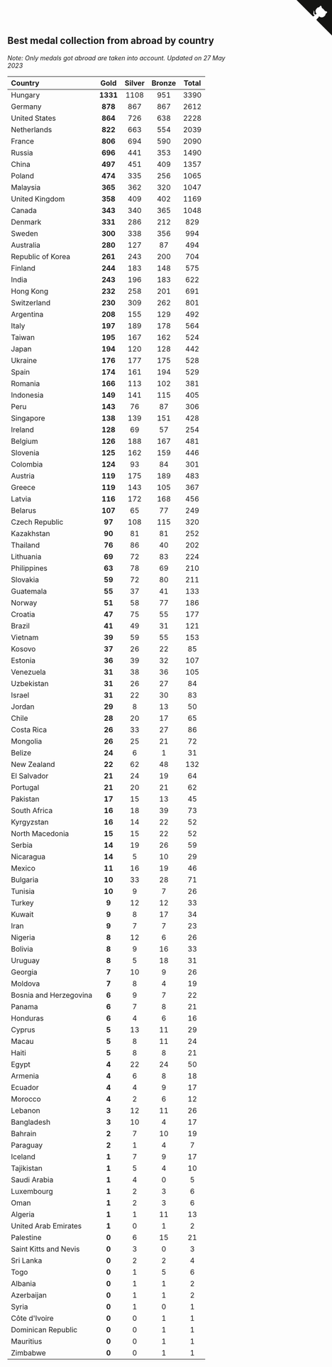 ## Best medal collection from abroad by country

*Note: Only medals got abroad are taken into account.*
*Updated on 27 May 2023*

| Country | Gold | Silver | Bronze | Total |
| :--- | :--: | :--: | :--: | :--: |
| Hungary | **1331** | 1108 | 951 | 3390 |
| Germany | **878** | 867 | 867 | 2612 |
| United States | **864** | 726 | 638 | 2228 |
| Netherlands | **822** | 663 | 554 | 2039 |
| France | **806** | 694 | 590 | 2090 |
| Russia | **696** | 441 | 353 | 1490 |
| China | **497** | 451 | 409 | 1357 |
| Poland | **474** | 335 | 256 | 1065 |
| Malaysia | **365** | 362 | 320 | 1047 |
| United Kingdom | **358** | 409 | 402 | 1169 |
| Canada | **343** | 340 | 365 | 1048 |
| Denmark | **331** | 286 | 212 | 829 |
| Sweden | **300** | 338 | 356 | 994 |
| Australia | **280** | 127 | 87 | 494 |
| Republic of Korea | **261** | 243 | 200 | 704 |
| Finland | **244** | 183 | 148 | 575 |
| India | **243** | 196 | 183 | 622 |
| Hong Kong | **232** | 258 | 201 | 691 |
| Switzerland | **230** | 309 | 262 | 801 |
| Argentina | **208** | 155 | 129 | 492 |
| Italy | **197** | 189 | 178 | 564 |
| Taiwan | **195** | 167 | 162 | 524 |
| Japan | **194** | 120 | 128 | 442 |
| Ukraine | **176** | 177 | 175 | 528 |
| Spain | **174** | 161 | 194 | 529 |
| Romania | **166** | 113 | 102 | 381 |
| Indonesia | **149** | 141 | 115 | 405 |
| Peru | **143** | 76 | 87 | 306 |
| Singapore | **138** | 139 | 151 | 428 |
| Ireland | **128** | 69 | 57 | 254 |
| Belgium | **126** | 188 | 167 | 481 |
| Slovenia | **125** | 162 | 159 | 446 |
| Colombia | **124** | 93 | 84 | 301 |
| Austria | **119** | 175 | 189 | 483 |
| Greece | **119** | 143 | 105 | 367 |
| Latvia | **116** | 172 | 168 | 456 |
| Belarus | **107** | 65 | 77 | 249 |
| Czech Republic | **97** | 108 | 115 | 320 |
| Kazakhstan | **90** | 81 | 81 | 252 |
| Thailand | **76** | 86 | 40 | 202 |
| Lithuania | **69** | 72 | 83 | 224 |
| Philippines | **63** | 78 | 69 | 210 |
| Slovakia | **59** | 72 | 80 | 211 |
| Guatemala | **55** | 37 | 41 | 133 |
| Norway | **51** | 58 | 77 | 186 |
| Croatia | **47** | 75 | 55 | 177 |
| Brazil | **41** | 49 | 31 | 121 |
| Vietnam | **39** | 59 | 55 | 153 |
| Kosovo | **37** | 26 | 22 | 85 |
| Estonia | **36** | 39 | 32 | 107 |
| Venezuela | **31** | 38 | 36 | 105 |
| Uzbekistan | **31** | 26 | 27 | 84 |
| Israel | **31** | 22 | 30 | 83 |
| Jordan | **29** | 8 | 13 | 50 |
| Chile | **28** | 20 | 17 | 65 |
| Costa Rica | **26** | 33 | 27 | 86 |
| Mongolia | **26** | 25 | 21 | 72 |
| Belize | **24** | 6 | 1 | 31 |
| New Zealand | **22** | 62 | 48 | 132 |
| El Salvador | **21** | 24 | 19 | 64 |
| Portugal | **21** | 20 | 21 | 62 |
| Pakistan | **17** | 15 | 13 | 45 |
| South Africa | **16** | 18 | 39 | 73 |
| Kyrgyzstan | **16** | 14 | 22 | 52 |
| North Macedonia | **15** | 15 | 22 | 52 |
| Serbia | **14** | 19 | 26 | 59 |
| Nicaragua | **14** | 5 | 10 | 29 |
| Mexico | **11** | 16 | 19 | 46 |
| Bulgaria | **10** | 33 | 28 | 71 |
| Tunisia | **10** | 9 | 7 | 26 |
| Turkey | **9** | 12 | 12 | 33 |
| Kuwait | **9** | 8 | 17 | 34 |
| Iran | **9** | 7 | 7 | 23 |
| Nigeria | **8** | 12 | 6 | 26 |
| Bolivia | **8** | 9 | 16 | 33 |
| Uruguay | **8** | 5 | 18 | 31 |
| Georgia | **7** | 10 | 9 | 26 |
| Moldova | **7** | 8 | 4 | 19 |
| Bosnia and Herzegovina | **6** | 9 | 7 | 22 |
| Panama | **6** | 7 | 8 | 21 |
| Honduras | **6** | 4 | 6 | 16 |
| Cyprus | **5** | 13 | 11 | 29 |
| Macau | **5** | 8 | 11 | 24 |
| Haiti | **5** | 8 | 8 | 21 |
| Egypt | **4** | 22 | 24 | 50 |
| Armenia | **4** | 6 | 8 | 18 |
| Ecuador | **4** | 4 | 9 | 17 |
| Morocco | **4** | 2 | 6 | 12 |
| Lebanon | **3** | 12 | 11 | 26 |
| Bangladesh | **3** | 10 | 4 | 17 |
| Bahrain | **2** | 7 | 10 | 19 |
| Paraguay | **2** | 1 | 4 | 7 |
| Iceland | **1** | 7 | 9 | 17 |
| Tajikistan | **1** | 5 | 4 | 10 |
| Saudi Arabia | **1** | 4 | 0 | 5 |
| Luxembourg | **1** | 2 | 3 | 6 |
| Oman | **1** | 2 | 3 | 6 |
| Algeria | **1** | 1 | 11 | 13 |
| United Arab Emirates | **1** | 0 | 1 | 2 |
| Palestine | **0** | 6 | 15 | 21 |
| Saint Kitts and Nevis | **0** | 3 | 0 | 3 |
| Sri Lanka | **0** | 2 | 2 | 4 |
| Togo | **0** | 1 | 5 | 6 |
| Albania | **0** | 1 | 1 | 2 |
| Azerbaijan | **0** | 1 | 1 | 2 |
| Syria | **0** | 1 | 0 | 1 |
| Côte d'Ivoire | **0** | 0 | 1 | 1 |
| Dominican Republic | **0** | 0 | 1 | 1 |
| Mauritius | **0** | 0 | 1 | 1 |
| Zimbabwe | **0** | 0 | 1 | 1 |


<a href="https://github.com/jonatanklosko/wca_statistics" class="github-corner" aria-label="View source on Github"><svg width="80" height="80" viewBox="0 0 250 250" style="fill:#151513; color:#fff; position: absolute; top: 0; border: 0; right: 0;" aria-hidden="true"><path d="M0,0 L115,115 L130,115 L142,142 L250,250 L250,0 Z"></path><path d="M128.3,109.0 C113.8,99.7 119.0,89.6 119.0,89.6 C122.0,82.7 120.5,78.6 120.5,78.6 C119.2,72.0 123.4,76.3 123.4,76.3 C127.3,80.9 125.5,87.3 125.5,87.3 C122.9,97.6 130.6,101.9 134.4,103.2" fill="currentColor" style="transform-origin: 130px 106px;" class="octo-arm"></path><path d="M115.0,115.0 C114.9,115.1 118.7,116.5 119.8,115.4 L133.7,101.6 C136.9,99.2 139.9,98.4 142.2,98.6 C133.8,88.0 127.5,74.4 143.8,58.0 C148.5,53.4 154.0,51.2 159.7,51.0 C160.3,49.4 163.2,43.6 171.4,40.1 C171.4,40.1 176.1,42.5 178.8,56.2 C183.1,58.6 187.2,61.8 190.9,65.4 C194.5,69.0 197.7,73.2 200.1,77.6 C213.8,80.2 216.3,84.9 216.3,84.9 C212.7,93.1 206.9,96.0 205.4,96.6 C205.1,102.4 203.0,107.8 198.3,112.5 C181.9,128.9 168.3,122.5 157.7,114.1 C157.9,116.9 156.7,120.9 152.7,124.9 L141.0,136.5 C139.8,137.7 141.6,141.9 141.8,141.8 Z" fill="currentColor" class="octo-body"></path></svg></a><style>.github-corner:hover .octo-arm{animation:octocat-wave 560ms ease-in-out}@keyframes octocat-wave{0%,100%{transform:rotate(0)}20%,60%{transform:rotate(-25deg)}40%,80%{transform:rotate(10deg)}}@media (max-width:500px){.github-corner:hover .octo-arm{animation:none}.github-corner .octo-arm{animation:octocat-wave 560ms ease-in-out}}</style>

